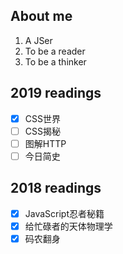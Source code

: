 ## About me
1. A JSer
2. To be a reader
3. To be a thinker



## 2019 readings
- [x] CSS世界
- [ ] CSS揭秘
- [ ] 图解HTTP
- [ ] 今日简史

## 2018 readings
- [x] JavaScript忍者秘籍
- [x] 给忙碌者的天体物理学
- [x] 码农翻身